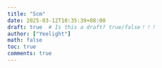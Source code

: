 ```yaml
---
title: "Scm"
date: 2025-03-12T10:35:39+08:00
draft: true  # Is this a draft? true/false！！！
author: ["Yeelight"]
math: false
toc: true
comments: true
---
```

